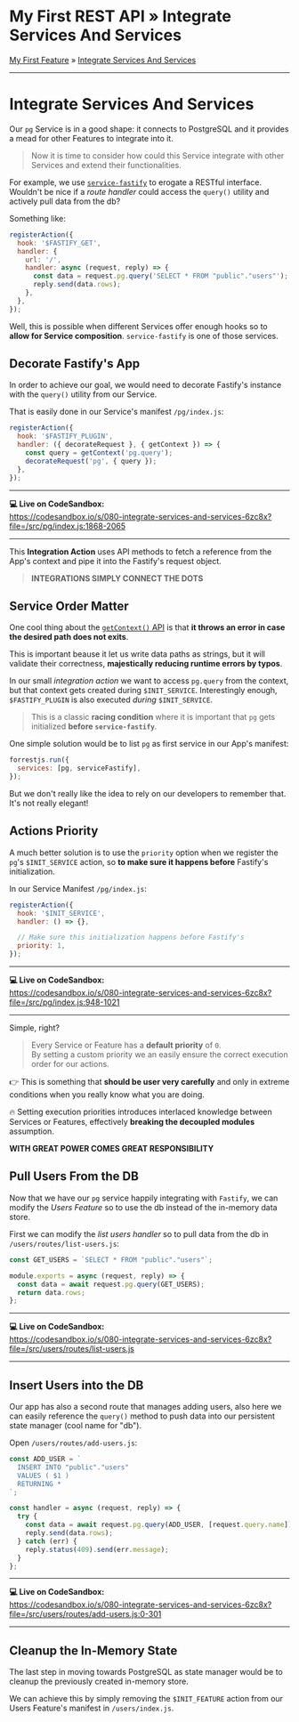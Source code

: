 <h1 class="tutorial-step"><span>My First REST API &raquo;</span> Integrate Services And Services</h1>

[My First Feature](../README.md) &raquo; [Integrate Services And Services](./README.md)

---

# Integrate Services And Services

Our `pg` Service is in a good shape: it connects to PostgreSQL and it provides a mead for other Features to integrate into it.

> Now it is time to consider how could this Service integrate with other Services and extend their functionalities.

For example, we use [`service-fastify`](https://github.com/forrestjs/forrestjs/tree/master/packages/service-fastify#forrestjsservice-fastify) to erogate a RESTful interface. Wouldn't be nice if a _route handler_ could access the `query()` utility and actively pull data from the db?

Something like:

```js
registerAction({
  hook: '$FASTIFY_GET',
  handler: {
    url: '/',
    handler: async (request, reply) => {
      const data = request.pg.query('SELECT * FROM "public"."users"');
      reply.send(data.rows);
    },
  },
});
```

Well, this is possible when different Services offer enough hooks so to **allow for Service composition**. `service-fastify` is one of those services.

## Decorate Fastify's App

In order to achieve our goal, we would need to decorate Fastify's instance with the `query()` utility from our Service.

That is easily done in our Service's manifest `/pg/index.js`:

```js
registerAction({
  hook: '$FASTIFY_PLUGIN',
  handler: ({ decorateRequest }, { getContext }) => {
    const query = getContext('pg.query');
    decorateRequest('pg', { query });
  },
});
```

---

**💻 Live on CodeSandbox:**  
https://codesandbox.io/s/080-integrate-services-and-services-6zc8x?file=/src/pg/index.js:1868-2065

---

This **Integration Action** uses API methods to fetch a reference from the App's context and pipe it into the Fastify's request object.

> **INTEGRATIONS SIMPLY CONNECT THE DOTS**

## Service Order Matter

One cool thing about the [`getContext()` API](../../../api/app-context/README.md#reading-from-the-context) is that **it throws an error in case the desired path does not exits**.

This is important beause it let us write data paths as strings, but it will validate their correctness, **majestically reducing runtime errors by typos**.

In our small _integration action_ we want to access `pg.query` from the context, but that context gets created during `$INIT_SERVICE`. Interestingly enough, `$FASTIFY_PLUGIN` is also executed _during_ `$INIT_SERVICE`.

> This is a classic **racing condition** where it is important that `pg` gets initialized **before `service-fastify`**.

One simple solution would be to list `pg` as first service in our App's manifest:

```js
forrestjs.run({
  services: [pg, serviceFastify],
});
```

But we don't really like the idea to rely on our developers to remember that. It's not really elegant!

## Actions Priority

A much better solution is to use the `priority` option when we register the `pg`'s `$INIT_SERVICE` action, so **to make sure it happens before** Fastify's initialization.

In our Service Manifest `/pg/index.js`:

```js
registerAction({
  hook: '$INIT_SERVICE',
  handler: () => {},

  // Make sure this initialization happens before Fastify's
  priority: 1,
});
```

---

**💻 Live on CodeSandbox:**  
https://codesandbox.io/s/080-integrate-services-and-services-6zc8x?file=/src/pg/index.js:948-1021

---

Simple, right?

> Every Service or Feature has a **default priority** of `0`.  
> By setting a custom priority we an easily ensure the correct execution order for our actions.

👉 This is something that **should be user very carefully** and only in extreme conditions when you really know what you are doing.

🔥 Setting execution priorities introduces interlaced knowledge between Services or Features, effectively **breaking the decoupled modules** assumption.

**WITH GREAT POWER COMES GREAT RESPONSIBILITY**

## Pull Users From the DB

Now that we have our `pg` service happily integrating with `Fastify`, we can modify the _Users Feature_ so to use the db instead of the in-memory data store.

First we can modify the _list users handler_ so to pull data from the db in `/users/routes/list-users.js`:

```js
const GET_USERS = `SELECT * FROM "public"."users"`;

module.exports = async (request, reply) => {
  const data = await request.pg.query(GET_USERS);
  return data.rows;
};
```

---

**💻 Live on CodeSandbox:**  
https://codesandbox.io/s/080-integrate-services-and-services-6zc8x?file=/src/users/routes/list-users.js

---

## Insert Users into the DB

Our app has also a second route that manages adding users, also here we can easily reference the `query()` method to push data into our persistent state manager (cool name for "db").

Open `/users/routes/add-users.js`:

```js
const ADD_USER = `
  INSERT INTO "public"."users"
  VALUES ( $1 )
  RETURNING *
`;

const handler = async (request, reply) => {
  try {
    const data = await request.pg.query(ADD_USER, [request.query.name]);
    reply.send(data.rows);
  } catch (err) {
    reply.status(409).send(err.message);
  }
};
```

---

**💻 Live on CodeSandbox:**  
https://codesandbox.io/s/080-integrate-services-and-services-6zc8x?file=/src/users/routes/add-users.js:0-301

---

## Cleanup the In-Memory State

The last step in moving towards PostgreSQL as state manager would be to cleanup the previously created in-memory store.

We can achieve this by simply removing the `$INIT_FEATURE` action from our Users Feature's manifest in `/users/index.js`.
